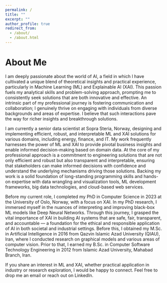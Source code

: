 ```yaml
---
permalink: /
title: ""
excerpt: ""
author_profile: true
redirect_from: 
  - /about/
  - /about.html
---
```

About Me
=====
I am deeply passionate about the world of AI, a field in which I have cultivated a unique blend of theoretical insights and practical experience, particularly in Machine Learning (ML) and Explainable AI (XAI). This passion fuels my analytical skills and problem-solving approach, prompting me to consistently seek solutions that are both innovative and effective. An intrinsic part of my professional journey is fostering communication and collaboration; I genuinely thrive on engaging with individuals from diverse backgrounds and areas of expertise. I believe that such interactions pave the way for richer insights and breakthrough solutions. 

I am currently a senior data scientist at Sopra Steria, Norway, designing and implementing efficient, robust, and interpretable ML and XAI solutions for various domains, including energy, finance, and IT. My work frequently harnesses the power of ML and XAI to provide pivotal business insights and enable informed decision-making based on domain data. At the core of my professional approach is a commitment to engineering solutions that are not only efficient and robust but also transparent and interpretable, ensuring that stakeholders can make informed decisions with confidence and understand the underlying mechanisms driving those solutions. Backing my work is a solid foundation of long-standing programming skills and hands-on expertise with data wrangling and visualization tools, ML development frameworks, big data technologies, and cloud-based web services.

Before my current role, I completed my PhD in Computer Science in 2023 at the University of Oslo, Norway, with a focus on XAI. In my PhD research, I immersed myself in the nuances of interpreting and improving black-box ML models like Deep Neural Networks. Through this journey, I grasped the vital importance of XAI in building AI systems that are safe, fair, transparent, and accountable — a foundation for the ethical and responsible application of AI in both societal and industrial settings. Before this, I obtained my M.Sc. in Artificial Intelligence in 2016 from Qazvin Islamic Azad University (QIAU), Iran, where I conducted research on graphical models and various areas of computer vision. Prior to that, I earned my B.Sc. in Computer Software Technology Engineering in 2012 from Islamic Azad University, Mahabad Branch, Iran.

If you share an interest in ML and XAI, whether practical application in industry or research exploration, I would be happy to connect. Feel free to drop me an email or reach out on LinkedIn. 

